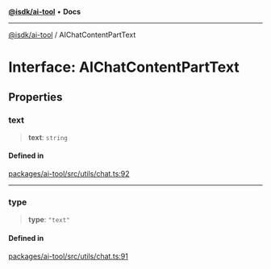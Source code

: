 [**@isdk/ai-tool**](../README.md) • **Docs**

***

[@isdk/ai-tool](../globals.md) / AIChatContentPartText

# Interface: AIChatContentPartText

## Properties

### text

> **text**: `string`

#### Defined in

[packages/ai-tool/src/utils/chat.ts:92](https://github.com/isdk/ai-tool.js/blob/b0813174e9b350ae47231f8e5f885150313123b0/src/utils/chat.ts#L92)

***

### type

> **type**: `"text"`

#### Defined in

[packages/ai-tool/src/utils/chat.ts:91](https://github.com/isdk/ai-tool.js/blob/b0813174e9b350ae47231f8e5f885150313123b0/src/utils/chat.ts#L91)
